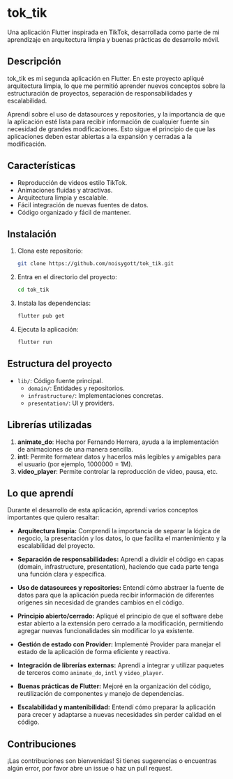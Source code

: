 # tok_tik

Una aplicación Flutter inspirada en TikTok, desarrollada como parte de mi aprendizaje en arquitectura limpia y buenas prácticas de desarrollo móvil.

## Descripción

tok_tik es mi segunda aplicación en Flutter. En este proyecto apliqué arquitectura limpia, lo que me permitió aprender nuevos conceptos sobre la estructuración de proyectos, separación de responsabilidades y escalabilidad.

Aprendí sobre el uso de datasources y repositories, y la importancia de que la aplicación esté lista para recibir información de cualquier fuente sin necesidad de grandes modificaciones. Esto sigue el principio de que las aplicaciones deben estar abiertas a la expansión y cerradas a la modificación.

## Características

- Reproducción de videos estilo TikTok.
- Animaciones fluidas y atractivas.
- Arquitectura limpia y escalable.
- Fácil integración de nuevas fuentes de datos.
- Código organizado y fácil de mantener.

## Instalación

1. Clona este repositorio:
   ```sh
   git clone https://github.com/noisygott/tok_tik.git
   ```
2. Entra en el directorio del proyecto:
   ```sh
   cd tok_tik
   ```
3. Instala las dependencias:
   ```sh
   flutter pub get
   ```
4. Ejecuta la aplicación:
   ```sh
   flutter run
   ```

## Estructura del proyecto

- `lib/`: Código fuente principal.
  - `domain/`: Entidades y repositorios.
  - `infrastructure/`: Implementaciones concretas.
  - `presentation/`: UI y providers.


## Librerías utilizadas

1. **animate_do**: Hecha por Fernando Herrera, ayuda a la implementación de animaciones de una manera sencilla.
2. **intl**: Permite formatear datos y hacerlos más legibles y amigables para el usuario (por ejemplo, 1000000 = 1M).
3. **video_player**: Permite controlar la reproducción de video, pausa, etc.

## Lo que aprendí

Durante el desarrollo de esta aplicación, aprendí varios conceptos importantes que quiero resaltar:

- **Arquitectura limpia:** Comprendí la importancia de separar la lógica de negocio, la presentación y los datos, lo que facilita el mantenimiento y la escalabilidad del proyecto.

- **Separación de responsabilidades:** Aprendí a dividir el código en capas (domain, infrastructure, presentation), haciendo que cada parte tenga una función clara y específica.

- **Uso de datasources y repositories:** Entendí cómo abstraer la fuente de datos para que la aplicación pueda recibir información de diferentes orígenes sin necesidad de grandes cambios en el código.

- **Principio abierto/cerrado:** Apliqué el principio de que el software debe estar abierto a la extensión pero cerrado a la modificación, permitiendo agregar nuevas funcionalidades sin modificar lo ya existente.

- **Gestión de estado con Provider:** Implementé Provider para manejar el estado de la aplicación de forma eficiente y reactiva.

- **Integración de librerías externas:** Aprendí a integrar y utilizar paquetes de terceros como `animate_do`, `intl` y `video_player`.

- **Buenas prácticas de Flutter:** Mejoré en la organización del código, reutilización de componentes y manejo de dependencias.

- **Escalabilidad y mantenibilidad:** Entendí cómo preparar la aplicación para crecer y adaptarse a nuevas necesidades sin perder calidad en el código.

## Contribuciones

¡Las contribuciones son bienvenidas! Si tienes sugerencias o encuentras algún error, por favor abre un issue o haz un pull request.






